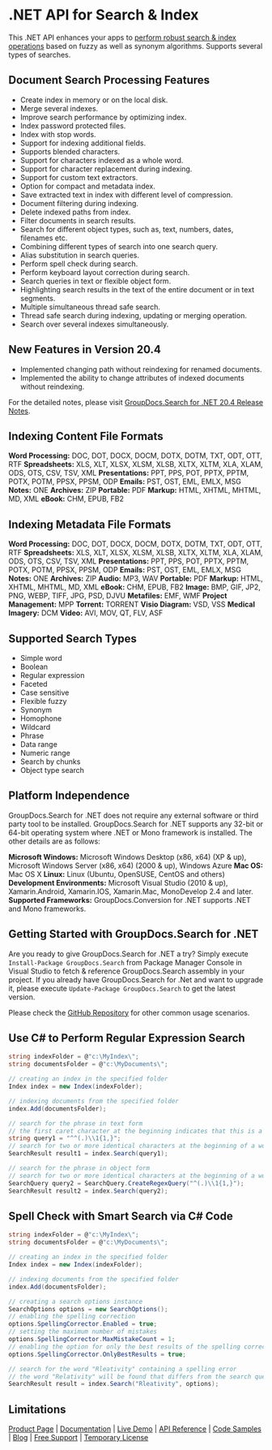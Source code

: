 # .NET API for Search & Index

This .NET API enhances your apps to [perform robust search & index operations](https://products.groupdocs.com/search/net) based on fuzzy as well as synonym algorithms. Supports several types of searches.

## Document Search Processing Features

- Create index in memory or on the local disk.
- Merge several indexes.
- Improve search performance by optimizing index.
- Index password protected files.
- Index with stop words.
- Support for indexing additional fields.
- Supports blended characters.
- Support for characters indexed as a whole word.
- Support for character replacement during indexing.
- Support for custom text extractors.
- Option for compact and metadata index.
- Save extracted text in index with different level of compression.
- Document filtering during indexing.
- Delete indexed paths from index.
- Filter documents in search results.
- Search for different object types, such as, text, numbers, dates, filenames etc.
- Combining different types of search into one search query.
- Alias substitution in search queries.
- Perform spell check during search.
- Perform keyboard layout correction during search.
- Search queries in text or flexible object form.
- Highlighting search results in the text of the entire document or in text segments.
- Multiple simultaneous thread safe search.
- Thread safe search during indexing, updating or merging operation.
- Search over several indexes simultaneously.

## New Features in Version 20.4

- Implemented changing path without reindexing for renamed documents.
- Implemented the ability to change attributes of indexed documents without reindexing.

For the detailed notes, please visit [GroupDocs.Search for .NET 20.4 Release Notes](https://docs.groupdocs.com/display/searchnet/GroupDocs.Search+for+.NET+20.4+Release+Notes).

## Indexing Content File Formats

**Word Processing:** DOC, DOT, DOCX, DOCM, DOTX, DOTM, TXT, ODT, OTT, RTF
**Spreadsheets:** XLS, XLT, XLSX, XLSM, XLSB, XLTX, XLTM, XLA, XLAM, ODS, OTS, CSV, TSV, XML
**Presentations:** PPT, PPS, POT, PPTX, PPTM, POTX, POTM, PPSX, PPSM, ODP
**Emails:** PST, OST, EML, EMLX, MSG
**Notes:** ONE
**Archives:** ZIP
**Portable:** PDF
**Markup:** HTML, XHTML, MHTML, MD, XML
**eBook:** CHM, EPUB, FB2

## Indexing Metadata File Formats

**Word Processing:** DOC, DOT, DOCX, DOCM, DOTX, DOTM, TXT, ODT, OTT, RTF
**Spreadsheets:** XLS, XLT, XLSX, XLSM, XLSB, XLTX, XLTM, XLA, XLAM, ODS, OTS, CSV, TSV, XML
**Presentations:** PPT, PPS, POT, PPTX, PPTM, POTX, POTM, PPSX, PPSM, ODP
**Emails:** PST, OST, EML, EMLX, MSG
**Notes:** ONE
**Archives:** ZIP
**Audio:** MP3, WAV
**Portable:** PDF
**Markup:** HTML, XHTML, MHTML, MD, XML
**eBook:** CHM, EPUB, FB2
**Image:** BMP, GIF, JP2, PNG, WEBP, TIFF, JPG, PSD, DJVU
**Metafiles:** EMF, WMF
**Project Management:** MPP
**Torrent:** TORRENT
**Visio Diagram:** VSD, VSS
**Medical Imagery:** DCM
**Video:** AVI, MOV, QT, FLV, ASF

## Supported Search Types

- Simple word
- Boolean
- Regular expression
- Faceted
- Case sensitive
- Flexible fuzzy
- Synonym
- Homophone
- Wildcard
- Phrase
- Data range
- Numeric range
- Search by chunks
- Object type search

## Platform Independence

GroupDocs.Search for .NET does not require any external software or third party tool to be installed. GroupDocs.Search for .NET supports any 32-bit or 64-bit operating system where .NET or Mono framework is installed. The other details are as follows:

**Microsoft Windows:** Microsoft Windows Desktop (x86, x64) (XP & up), Microsoft Windows Server (x86, x64) (2000 & up), Windows Azure
**Mac OS:** Mac OS X
**Linux:** Linux (Ubuntu, OpenSUSE, CentOS and others)
**Development Environments:** Microsoft Visual Studio (2010 & up), Xamarin.Android, Xamarin.IOS, Xamarin.Mac, MonoDevelop 2.4 and later.
**Supported Frameworks:** GroupDocs.Conversion for .NET  supports .NET and Mono frameworks.

## Getting Started with GroupDocs.Search for .NET

Are you ready to give GroupDocs.Search for .NET a try? Simply execute `Install-Package GroupDocs.Search` from Package Manager Console in Visual Studio to fetch & reference GroupDocs.Search assembly in your project. If you already have GroupDocs.Search for .Net and want to upgrade it, please execute `Update-Package GroupDocs.Search` to get the latest version.

Please check the [GitHub Repository](https://github.com/groupdocs-search/GroupDocs.Search-for-.NET) for other common usage scenarios.

## Use C# to Perform Regular Expression Search

```csharp
string indexFolder = @"c:\MyIndex\";
string documentsFolder = @"c:\MyDocuments\";

// creating an index in the specified folder
Index index = new Index(indexFolder);

// indexing documents from the specified folder
index.Add(documentsFolder);

// search for the phrase in text form
// the first caret character at the beginning indicates that this is a regular expression search query
string query1 = "^^(.)\\1{1,}";
// search for two or more identical characters at the beginning of a word
SearchResult result1 = index.Search(query1); 

// search for the phrase in object form
// search for two or more identical characters at the beginning of a word
SearchQuery query2 = SearchQuery.CreateRegexQuery("^(.)\\1{1,}");
SearchResult result2 = index.Search(query2);
```

## Spell Check with Smart Search via C# Code

```csharp
string indexFolder = @"c:\MyIndex\";
string documentsFolder = @"c:\MyDocuments\";

// creating an index in the specified folder
Index index = new Index(indexFolder);

// indexing documents from the specified folder
index.Add(documentsFolder);

// creating a search options instance
SearchOptions options = new SearchOptions();
// enabling the spelling correction
options.SpellingCorrector.Enabled = true;
// setting the maximum number of mistakes
options.SpellingCorrector.MaxMistakeCount = 1;
// enabling the option for only the best results of the spelling correction
options.SpellingCorrector.OnlyBestResults = true;

// search for the word "Rleativity" containing a spelling error
// the word "Relativity" will be found that differs from the search query in two transposed letters
SearchResult result = index.Search("Rleativity", options);
```

## Limitations

[Product Page](https://products.groupdocs.com/search/net) | [Documentation](https://docs.groupdocs.com/display/searchnet/Home) | [Live Demo](https://products.groupdocs.app/search/family) | [API Reference](https://apireference.groupdocs.com/net/search) | [Code Samples](https://github.com/groupdocs-search/GroupDocs.Search-for-.NET) | [Blog](https://blog.groupdocs.com/category/search/) | [Free Support](https://forum.groupdocs.com/c/search) | [Temporary License](https://purchase.groupdocs.com/temporary-license)
